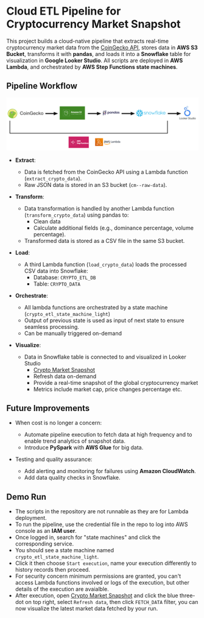 # Cloud ETL Pipeline for Cryptocurrency Market Snapshot

This project builds a cloud-native pipeline that extracts real-time cryptocurrency market data from the [CoinGecko API](https://www.coingecko.com/), stores data in **AWS S3 Bucket**, transforms it with **pandas**, and loads it into a **Snowflake** table for visualization in **Google Looker Studio**. All scripts are deployed in **AWS Lambda**, and orchestrated by **AWS Step Functions state machines**.

## Pipeline Workflow

![ETL tech diagram](etl_tech_diagram.png)

- **Extract**:
   - Data is fetched from the CoinGecko API using a Lambda function (`extract_crypto_data`).
   - Raw JSON data is stored in an S3 bucket (`cm--raw-data`).

- **Transform**:
   - Data transformation is handled by another Lambda function (`transform_crypto_data`) using pandas to:
     - Clean data
     - Calculate additional fields (e.g., dominance percentage, volume percentage).
   - Transformed data is stored as a CSV file in the same S3 bucket.

- **Load**:
   - A third Lambda function (`load_crypto_data`) loads the processed CSV data into Snowflake:
     - Database: `CRYPTO_ETL_DB`
     - Table: `CRYPTO_DATA`

- **Orchestrate**:
   - All lambda functions are orchestrated by a state machine (`crypto_etl_state_machine_light`)
   - Output of previous state is used as input of next state to ensure seamless processing.
   - Can be manually triggered on-demand

- **Visualize**:
   - Data in Snowflake table is connected to and visualized in Looker Studio
     - [Crypto Market Snapshot](https://lookerstudio.google.com/s/gLuxBDnvJQg)
     - Refresh data on-demand
     - Provide a real-time snapshot of the global cryptocurrency market
     - Metrics include market cap, price changes percentage etc.

## Future Improvements

- When cost is no longer a concern:
   - Automate pipeline execution to fetch data at high frequency and to enable trend analytics of snapshot data.
   - Introduce **PySpark** with **AWS Glue** for big data.

- Testing and quality assurance:
   - Add alerting and monitoring for failures using **Amazon CloudWatch**.
   - Add data quality checks in Snowflake.

## Demo Run
- The scripts in the repository are not runnable as they are for Lambda deployment.
- To run the pipeline, use the credential file in the repo to log into AWS console as an **IAM user**.
- Once logged in, search for "state machines" and click the corresponding service.
- You should see a state machine named `crypto_etl_state_machine_light`.
- Click it then choose `Start execution`, name your execution differently to history records then proceed.
- For security concern minimum permissions are granted, you can't access Lambda functions involved or logs of the execution, but other details of the execution are avaialble.
- After execution, open [Crypto Market Snapshot](https://lookerstudio.google.com/s/gLuxBDnvJQg) and click the blue three-dot on top right, select `Refresh data`, then click `FETCH_DATA` filter, you can now visualize the latest market data fetched by your run.
